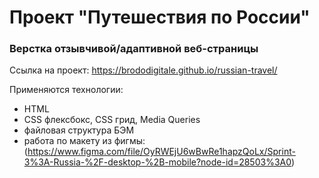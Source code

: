 # Проект "Путешествия по России"

### Верстка отзывчивой/адаптивной веб-страницы
Ссылка на проект: https://brododigitale.github.io/russian-travel/

Применяются технологии:
* HTML
* CSS флексбокс, CSS грид, Media Queries
* файловая структура БЭМ
* работа по макету из фигмы: (https://www.figma.com/file/OyRWEjU6wBwRe1hapzQoLx/Sprint-3%3A-Russia-%2F-desktop-%2B-mobile?node-id=28503%3A0)


